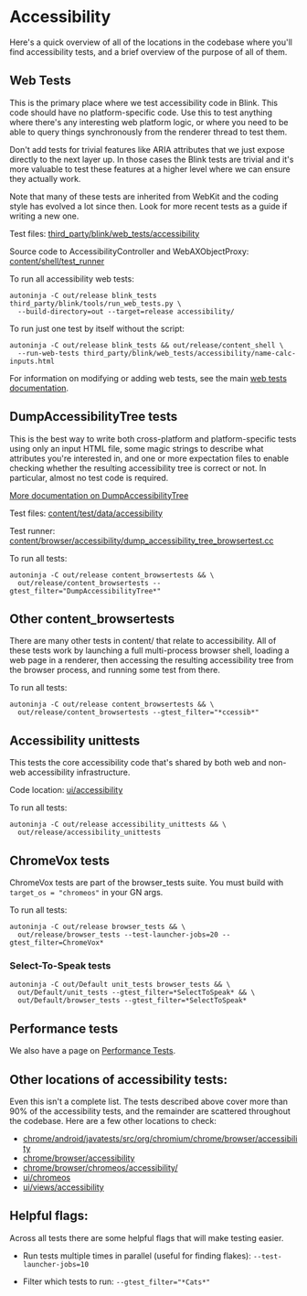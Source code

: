 # Accessibility

Here's a quick overview of all of the locations in the codebase where you'll
find accessibility tests, and a brief overview of the purpose of all of them.

## Web Tests

This is the primary place where we test accessibility code in Blink. This code
should have no platform-specific code. Use this to test anything where there's
any interesting web platform logic, or where you need to be able to query things
synchronously from the renderer thread to test them.

Don't add tests for trivial features like ARIA attributes that we just expose
directly to the next layer up. In those cases the Blink tests are trivial and
it's more valuable to test these features at a higher level where we can ensure
they actually work.

Note that many of these tests are inherited from WebKit and the coding style has
evolved a lot since then. Look for more recent tests as a guide if writing a new
one.

Test files:
[third_party/blink/web_tests/accessibility](https://cs.chromium.org/chromium/src/third_party/blink/web_tests/accessibility/)

Source code to AccessibilityController and WebAXObjectProxy:
[content/shell/test_runner](https://cs.chromium.org/chromium/src/content/shell/test_runner/)

To run all accessibility web tests:

```
autoninja -C out/release blink_tests third_party/blink/tools/run_web_tests.py \
  --build-directory=out --target=release accessibility/
```

To run just one test by itself without the script:

```
autoninja -C out/release blink_tests && out/release/content_shell \
  --run-web-tests third_party/blink/web_tests/accessibility/name-calc-inputs.html
```

For information on modifying or adding web tests, see the main
[web tests documentation](https://chromium.googlesource.com/chromium/src/+/master/docs/testing/web_tests.md).

## DumpAccessibilityTree tests

This is the best way to write both cross-platform and platform-specific tests
using only an input HTML file, some magic strings to describe what attributes
you're interested in, and one or more expectation files to enable checking
whether the resulting accessibility tree is correct or not. In particular,
almost no test code is required.

[More documentation on DumpAccessibilityTree](../../content/test/data/accessibility/readme.md)

Test files:
[content/test/data/accessibility](https://cs.chromium.org/chromium/src/content/test/data/accessibility/)

Test runner:
[content/browser/accessibility/dump_accessibility_tree_browsertest.cc](https://cs.chromium.org/chromium/src/content/browser/accessibility/dump_accessibility_tree_browsertest.cc)

To run all tests:

```
autoninja -C out/release content_browsertests && \
  out/release/content_browsertests --gtest_filter="DumpAccessibilityTree*"
```

## Other content_browsertests

There are many other tests in content/ that relate to accessibility. All of
these tests work by launching a full multi-process browser shell, loading a web
page in a renderer, then accessing the resulting accessibility tree from the
browser process, and running some test from there.

To run all tests:

```
autoninja -C out/release content_browsertests && \
  out/release/content_browsertests --gtest_filter="*ccessib*"
```

## Accessibility unittests

This tests the core accessibility code that's shared by both web and non-web
accessibility infrastructure.

Code location:
[ui/accessibility](https://cs.chromium.org/chromium/src/ui/accessibility/)

To run all tests:

```
autoninja -C out/release accessibility_unittests && \
  out/release/accessibility_unittests
```

## ChromeVox tests

ChromeVox tests are part of the browser_tests suite. You must build with
`target_os = "chromeos"` in your GN args.

To run all tests:

```
autoninja -C out/release browser_tests && \
  out/release/browser_tests --test-launcher-jobs=20 --gtest_filter=ChromeVox*
```

### Select-To-Speak tests

```
autoninja -C out/Default unit_tests browser_tests && \
  out/Default/unit_tests --gtest_filter=*SelectToSpeak* && \
  out/Default/browser_tests --gtest_filter=*SelectToSpeak*
```

## Performance tests

We also have a page on [Performance Tests](perf.md).

## Other locations of accessibility tests:

Even this isn't a complete list. The tests described above cover more than 90%
of the accessibility tests, and the remainder are scattered throughout the
codebase. Here are a few other locations to check:

*   [chrome/android/javatests/src/org/chromium/chrome/browser/accessibility](https://cs.chromium.org/chromium/src/chrome/android/javatests/src/org/chromium/chrome/browser/accessibility/)
*   [chrome/browser/accessibility](https://cs.chromium.org/chromium/src/chrome/browser/accessibility/)
*   [chrome/browser/chromeos/accessibility/](https://cs.chromium.org/chromium/src/chrome/browser/chromeos/accessibility/)
*   [ui/chromeos](https://cs.chromium.org/chromium/src/ui/chromeos/)
*   [ui/views/accessibility](https://cs.chromium.org/chromium/src/ui/views/accessibility/)

## Helpful flags:

Across all tests there are some helpful flags that will make testing easier.

*   Run tests multiple times in parallel (useful for finding flakes):
    `--test-launcher-jobs=10`

*   Filter which tests to run: `--gtest_filter="*Cats*"`

